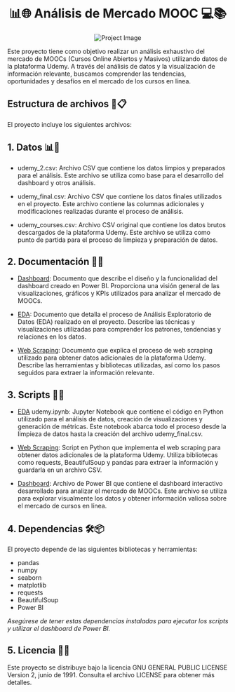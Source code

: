 <div align="center">

# 📊🌐 Análisis de Mercado MOOC 💻📚


![Project Image](https://drive.google.com/uc?export=view&id=1MflVYobFu_JmMsBp4oI3cB3JvvGg7024)


</div>

Este proyecto tiene como objetivo realizar un análisis exhaustivo del mercado de MOOCs (Cursos Online Abiertos y Masivos) utilizando datos de la plataforma Udemy. A través del análisis de datos y la visualización de información relevante, buscamos comprender las tendencias, oportunidades y desafíos en el mercado de los cursos en línea.


## Estructura de archivos 📂📋

El proyecto incluye los siguientes archivos:



## 1. Datos 📊📂


- udemy_2.csv: Archivo CSV que contiene los datos limpios y preparados para el análisis. Este archivo se utiliza como base para el desarrollo del dashboard y otros análisis.

- udemy_final.csv: Archivo CSV que contiene los datos finales utilizados en el proyecto. Este archivo contiene las columnas adicionales y modificaciones realizadas durante el proceso de análisis.

- udemy_courses.csv: Archivo CSV original que contiene los datos brutos descargados de la plataforma Udemy. Este archivo se utiliza como punto de partida para el proceso de limpieza y preparación de datos.



## 2. Documentación 📄📝


- [Dashboard](Documents/dashboard_udemy.md): Documento que describe el diseño y la funcionalidad del dashboard creado en Power BI. Proporciona una visión general de las visualizaciones, gráficos y KPIs utilizados para analizar el mercado de MOOCs.

- [EDA](Documents/eda_udemy.md): Documento que detalla el proceso de Análisis Exploratorio de Datos (EDA) realizado en el proyecto. Describe las técnicas y visualizaciones utilizadas para comprender los patrones, tendencias y relaciones en los datos.

-  [Web Scraping](Documents/web_scraping.md): Documento que explica el proceso de web scraping utilizado para obtener datos adicionales de la plataforma Udemy. Describe las herramientas y bibliotecas utilizadas, así como los pasos seguidos para extraer la información relevante.



## 3. Scripts 📝🔧



- [EDA](scripts/udemy.ipynb) udemy.ipynb: Jupyter Notebook que contiene el código en Python utilizado para el análisis de datos, creación de visualizaciones y generación de métricas. Este notebook abarca todo el proceso desde la limpieza de datos hasta la creación del archivo udemy_final.csv.

- [Web Scraping](scripts/web_scrap_udemy.py): Script en Python que implementa el web scraping para obtener datos adicionales de la plataforma Udemy. Utiliza bibliotecas como requests, BeautifulSoup y pandas para extraer la información y guardarla en un archivo CSV.

- [Dashboard](proyecto2.2.pbix): Archivo de Power BI que contiene el dashboard interactivo desarrollado para analizar el mercado de MOOCs. Este archivo se utiliza para explorar visualmente los datos y obtener información valiosa sobre el mercado de cursos en línea.



## 4. Dependencias 🛠️📦


El proyecto depende de las siguientes bibliotecas y herramientas:

- pandas
- numpy
- seaborn
- matplotlib
- requests
- BeautifulSoup
- Power BI

*Asegúrese de tener estas dependencias instaladas para ejecutar los scripts y utilizar el dashboard de Power BI.*



## 5. Licencia 📄🔐

Este proyecto se distribuye bajo la licencia GNU GENERAL PUBLIC LICENSE Version 2, junio de 1991. Consulta el archivo LICENSE para obtener más detalles.
